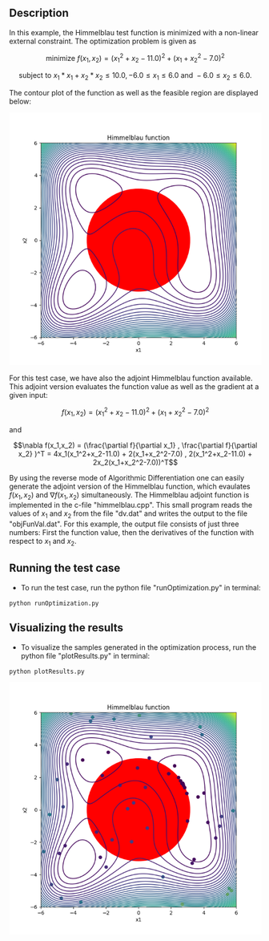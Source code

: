 ## Description

In this example, the Himmelblau test function is minimized with a non-linear external constraint. The optimization problem is given as

```math
\text{minimize  } f(x_1,x_2) = (x_1^2+x_2-11.0)^2 + (x_1+x_2^2-7.0)^2
```
```math
\text{subject to  }  x_1*x_1 + x_2*x_2 \leq 10.0,  -6.0 \leq x_1 \leq 6.0  \text{ and } -6.0 \leq x_2 \leq 6.0.
```

The contour plot of the function as well as the feasible region are displayed below:

<img src="./himmelblau.png" alt="Himmelblau function" title="Himmelblau function">

For this test case, we have also the adjoint Himmelblau function available. This adjoint version evaluates the function value as well as the gradient at a given input:
```math
f(x_1,x_2) = (x_1^2+x_2-11.0)^2 + (x_1+x_2^2-7.0)^2
```
and
```math
\nabla f(x_1,x_2) =  (\frac{\partial f}{\partial x_1} , \frac{\partial f}{\partial x_2} )^T  =  4x_1(x_1^2+x_2-11.0) + 2(x_1+x_2^2-7.0) , 2(x_1^2+x_2-11.0) + 2x_2(x_1+x_2^2-7.0))^T
```
By using the reverse mode of Algorithmic Differentiation one can easily generate the adjoint version of the Himmelblau function, which evaulates $f(x_1,x_2)$ and $\nabla f(x_1,x_2)$ simultaneously. 
The Himmelblau adjoint function is implemented in the c-file "himmelblau.cpp". This small program reads the values of $x_1$ and $x_2$ from the file "dv.dat" and writes the output to 
the file "objFunVal.dat". For this example, the output file consists of just three numbers: First the function value, then the derivatives of the function with respect to $x_1$ and $x_2$.


## Running the test case

- To run the test case, run the python file "runOptimization.py" in terminal:

```
python runOptimization.py 
```

## Visualizing the results 

- To visualize the samples generated in the optimization process, run the python file "plotResults.py" in terminal:

```
python plotResults.py 
```

<img src="./himmelblauResults.png" alt="Himmelblau function" title="Himmelblau function">

